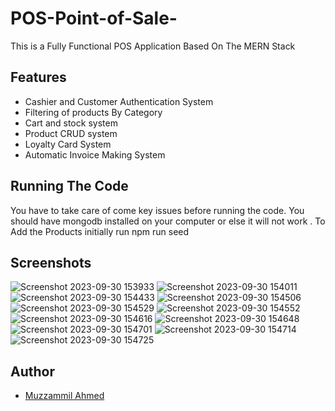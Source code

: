 # POS-Point-of-Sale-
This is a Fully Functional POS Application Based On The MERN Stack


## Features

- Cashier and Customer Authentication System
- Filtering of products By Category
- Cart and stock system
- Product CRUD system
- Loyalty Card System
- Automatic Invoice Making System

##  Running The Code
You have to take care of come key issues before running the code. You should have mongodb installed on your computer or else it will not work . To Add the Products initially run npm run seed

## Screenshots
![Screenshot 2023-09-30 153933](https://github.com/muzz05/POS-Point-of-Sale-/blob/main/Screenshots/Screenshot%202023-09-30%20153933.png?raw=true)
![Screenshot 2023-09-30 154011](https://github.com/muzz05/POS-Point-of-Sale-/blob/main/Screenshots/Screenshot%202023-09-30%20154011.png?raw=true)
![Screenshot 2023-09-30 154433](https://github.com/muzz05/POS-Point-of-Sale-/blob/main/Screenshots/Screenshot%202023-09-30%20154433.png?raw=true)
![Screenshot 2023-09-30 154506](https://github.com/muzz05/POS-Point-of-Sale-/blob/main/Screenshots/Screenshot%202023-09-30%20154506.png?raw=true)
![Screenshot 2023-09-30 154529](https://github.com/muzz05/POS-Point-of-Sale-/blob/main/Screenshots/Screenshot%202023-09-30%20154529.png?raw=true)
![Screenshot 2023-09-30 154552](https://github.com/muzz05/POS-Point-of-Sale-/blob/main/Screenshots/Screenshot%202023-09-30%20154552.png?raw=true)
![Screenshot 2023-09-30 154616](https://github.com/muzz05/POS-Point-of-Sale-/blob/main/Screenshots/Screenshot%202023-09-30%20154616.png?raw=true)
![Screenshot 2023-09-30 154648](https://github.com/muzz05/POS-Point-of-Sale-/blob/main/Screenshots/Screenshot%202023-09-30%20154648.png?raw=true)
![Screenshot 2023-09-30 154701](https://github.com/muzz05/POS-Point-of-Sale-/blob/main/Screenshots/Screenshot%202023-09-30%20154701.png?raw=true)
![Screenshot 2023-09-30 154714](https://github.com/muzz05/POS-Point-of-Sale-/blob/main/Screenshots/Screenshot%202023-09-30%20154714.png?raw=true)
![Screenshot 2023-09-30 154725](https://github.com/muzz05/POS-Point-of-Sale-/blob/main/Screenshots/Screenshot%202023-09-30%20154725.png?raw=true)


## Author

- [Muzzammil Ahmed](https://github.com/muzz05)
